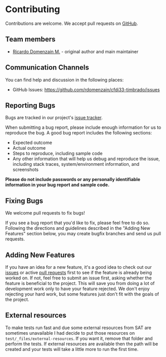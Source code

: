# Contributing

Contributions are welcome. We accept pull requests on [GitHub](https://github.com/rdomenzain/cfdi33-timbrado).


## Team members

* [Ricardo Domenzain M.](https://github.com/rdomenzain) - original author and main maintainer

## Communication Channels

You can find help and discussion in the following places:

* GitHub Issues: <https://github.com/rdomenzain/cfdi33-timbrado/issues>

## Reporting Bugs

Bugs are tracked in our project's [issue tracker](https://github.com/rdomenzain/cfdi33-timbrado/issues).

When submitting a bug report, please include enough information for us to reproduce the bug.
A good bug report includes the following sections:

* Expected outcome
* Actual outcome
* Steps to reproduce, including sample code
* Any other information that will help us debug and reproduce the issue, including stack traces, system/environment information, and screenshots

**Please do not include passwords or any personally identifiable information in your bug report and sample code.**

## Fixing Bugs

We welcome pull requests to fix bugs!

If you see a bug report that you'd like to fix, please feel free to do so.
Following the directions and guidelines described in the "Adding New Features"
section below, you may create bugfix branches and send us pull requests.

## Adding New Features

If you have an idea for a new feature, it's a good idea to check out our
[issues](https://github.com/rdomenzain/cfdi33-timbrado/issues) or active
[pull requests](https://github.com/rdomenzain/cfdi33-timbrado/pulls)
first to see if the feature is already being worked on.
If not, feel free to submit an issue first, asking whether the feature is beneficial to the project.
This will save you from doing a lot of development work only to have your feature rejected.
We don't enjoy rejecting your hard work, but some features just don't fit with the goals of the project.

## External resources

To make tests run fast and due some external resources from SAT are sometimes unavailable
I had decide to put those resources on `test/_files/external-resources`. If you want it,
remove that folder and perform the tests. If external resources are available then the
path will be created and your tests will take a little more to run the first time.